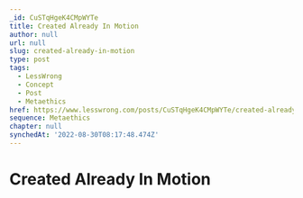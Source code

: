 ```yaml
---
_id: CuSTqHgeK4CMpWYTe
title: Created Already In Motion
author: null
url: null
slug: created-already-in-motion
type: post
tags:
  - LessWrong
  - Concept
  - Post
  - Metaethics
href: https://www.lesswrong.com/posts/CuSTqHgeK4CMpWYTe/created-already-in-motion
sequence: Metaethics
chapter: null
synchedAt: '2022-08-30T08:17:48.474Z'
---
```

# Created Already In Motion

